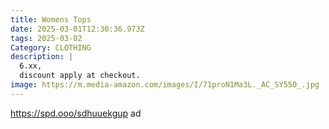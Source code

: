 ```yaml
---
title: Womens Tops
date: 2025-03-01T12:30:36.973Z
tags: 2025-03-02
Category: CLOTHING
description: |
  6.xx,
  discount apply at checkout.
image: https://m.media-amazon.com/images/I/71proN1Ma3L._AC_SY550_.jpg
---
```

https://spd.ooo/sdhuuekgup  ad